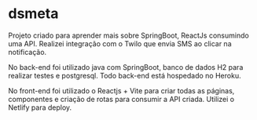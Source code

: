 # dsmeta
Projeto criado para aprender mais sobre SpringBoot, ReactJs consumindo uma API. Realizei integração com o Twilo que envia SMS ao clicar na notificação.

No back-end foi utilizado java com SpringBoot, banco de dados H2 para realizar testes e postgresql. Todo back-end está hospedado no Heroku.

No front-end foi utilizado o Reactjs + Vite para criar todas as páginas, componentes e criação de rotas para consumir a API criada. Utilizei o Netlify para deploy. 
